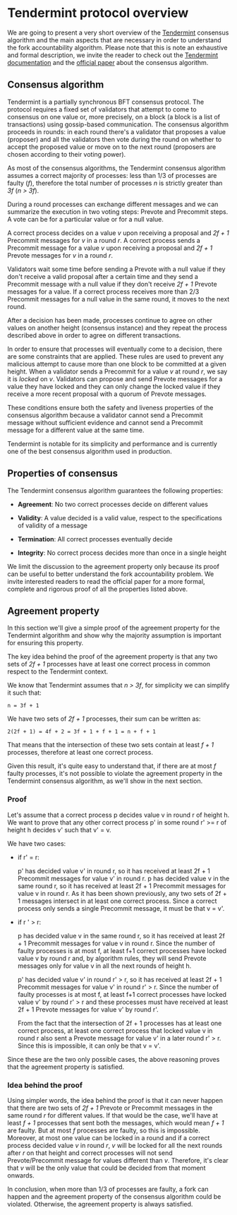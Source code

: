 # Tendermint protocol overview

We are going to present a very short overview of the [Tendermint](https://github.com/tendermint) consensus algorithm and the main aspects that are necessary in order to understand the fork accountability algorithm. 
Please note that this is note an exhaustive and formal description, we invite the reader to check out the [Tendermint documentation](https://docs.tendermint.com/master/) and the [official paper](https://arxiv.org/abs/1807.04938) about the consensus algorithm.   

## Consensus algorithm

Tendermint is a partially synchronous BFT consensus protocol. The protocol requires a fixed set of validators that attempt to come to consensus on one value or, more precisely, on a block (a block is a list of transactions) using gossip-based communication. The consensus algorithm proceeds in rounds: in each round there's a validator that proposes a value (proposer) and all the validators then vote during the round on whether to accept the proposed value or move on to the next round (proposers are chosen according to their voting power).

As most of the consensus algorithms, the Tendermint consensus algorithm assumes a correct majority of processes: less than 1/3 of processes are faulty (*f*), therefore the total number of processes *n* is strictly greater than *3f* (*n > 3f*). 

During a round processes can exchange different messages and we can summarize the execution in two voting steps: Prevote and Precommit steps. A vote can be for a particular value or for a null value.

A correct process decides on a value *v* upon receiving a proposal and *2f + 1* Precommit messages for *v* in a round *r*. A correct process sends a Precommit message for a value *v* upon receiving a proposal and *2f + 1* Prevote messages for *v* in a round *r*.

Validators wait some time before sending a Prevote with a null value if they don't receive a valid proposal after a certain time and they send a Precommit message with a null value if they don't receive *2f + 1* Prevote messages for a value.
If a correct process receives more than 2/3 Precommit messages for a null value in the same round, it moves to the next round.

After a decision has been made, processes continue to agree on other values on another height (consensus instance) and they repeat the process described above in order to agree on different transactions.

In order to ensure that processes will eventually come to a decision, there are some constraints that are applied. These rules are used to prevent any malicious attempt to cause more than one block to be committed at a given height. 
When a validator sends a Precommit for a value *v* at round *r*, we say it is *locked* on *v*. Validators can propose and send Prevote messages for a value they have locked and they can only change the locked value if they receive a more recent proposal with a quorum of Prevote messages. 

These conditions ensure both the safety and liveness properties of the consensus algorithm because a validator cannot send a Precommit message without sufficient evidence and cannot send a Precommit message for a different value at the same time.

Tendermint is notable for its simplicity and performance and is currently one of the best consensus algorithm used in production.

## Properties of consensus 

The Tendermint consensus algorithm guarantees the following properties:

- **Agreement**: No two correct processes decide on different values

- **Validity**: A value decided is a valid value, respect to the specifications of validity of a message

- **Termination**: All correct processes eventually decide

- **Integrity**: No correct process decides more than once in a single height 

We limit the discussion to the agreement property only because its proof can be useful to better understand the fork accountability problem. 
We invite interested readers to read the official paper for a more formal, complete and rigorous proof of all the properties listed above.

## Agreement property

In this section we'll give a simple proof of the agreement property for the Tendermint algorithm and show why the majority assumption is important for ensuring this property.

The key idea behind the proof of the agreement property is that any two sets of *2f + 1* processes have at least one correct process in common respect to the Tendermint context.

We know that Tendermint assumes that *n > 3f*, for simplicity we can simplify it such that:
 
    n = 3f + 1

We have two sets of *2f + 1* processes, their sum can be written as:
 
    2(2f + 1) = 4f + 2 = 3f + 1 + f + 1 = n + f + 1
     
That means that the intersection of these two sets contain at least *f + 1* processes, therefore at least one correct process.  

Given this result, it's quite easy to understand that, if there are at most *f* faulty processes, it's not possible to violate the agreement property in the Tendermint consensus algorithm, as we'll show in the next section.

### Proof

Let's assume that a correct process p decides value v in round r of height h. We want to prove that any other correct process p' in some round r' >= r of height h decides v' such that v' = v.

We have two cases:

- if r' = r: 

    p' has decided value v' in round r, so it has received at least 2f + 1 Precommit messages for value v' in round r. 
    p has decided value v in the same round r, so it has received at least 2f + 1 Precommit messages for value v in round r. 
    As it has been shown previously, any two sets of 2f + 1 messages intersect in at least one correct process. Since a correct process only sends a single Precommit message, it must be that v = v'.  

- if r ' > r:
        
    p has decided value v in the same round r, so it has received at least 2f + 1 Precommit messages for value v in round r.
    Since the number of faulty processes is at most f, at least f+1 correct processes have locked value v by round r and, by algorithm rules, they will send Prevote messages only for value v in all the next rounds of height h.
    
    p' has decided value v' in round r' > r, so it has received at least 2f + 1 Precommit messages for value v' in round r' > r. 
    Since the number of faulty processes is at most f, at least f+1 correct processes have locked value v' by round r' > r and these processes must have received at least 2f + 1 Prevote messages for value v' by round r'.
    
    From the fact that the intersection of 2f + 1 processes has at least one correct process, at least one correct process that locked value v in round r also sent a Prevote message for value v' in a later round r' > r. 
    Since this is impossible, it can only be that v = v'.   

Since these are the two only possible cases, the above reasoning proves that the agreement property is satisfied.

### Idea behind the proof

Using simpler words, the idea behind the proof is that it can never happen that there are two sets of *2f + 1* Prevote or Precommit messages in the same round *r* for different values. If that would be the case, we'll have at least *f + 1* processes that sent both the messages, which would mean *f + 1* are faulty. But at most *f* processes are faulty, so this is impossible.
Moreover, at most one value can be locked in a round and if a correct process decided value *v* in round *r*, *v* will be locked for all the next rounds after *r* on that height and correct processes will not send Prevote/Precommit message for values different than *v*. Therefore, it's clear that *v* will be the only value that could be decided from that moment onwards.

In conclusion, when more than 1/3 of processes are faulty, a fork can happen and the agreement property of the consensus algorithm could be violated. Otherwise, the agreement property is always satisfied.